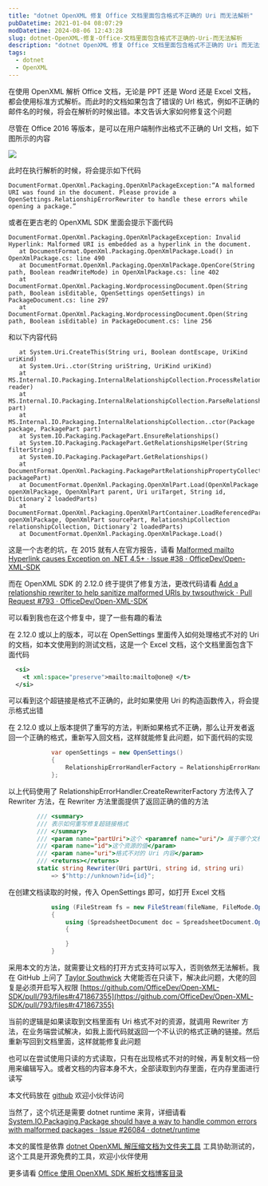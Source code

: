 ```yaml
---
title: "dotnet OpenXML 修复 Office 文档里面包含格式不正确的 Uri 而无法解析"
pubDatetime: 2021-01-04 08:07:29
modDatetime: 2024-08-06 12:43:28
slug: dotnet-OpenXML-修复-Office-文档里面包含格式不正确的-Uri-而无法解析
description: "dotnet OpenXML 修复 Office 文档里面包含格式不正确的 Uri 而无法解析"
tags:
  - dotnet
  - OpenXML
---
```





在使用 OpenXML 解析 Office 文档，无论是 PPT 还是 Word 还是 Excel 文档，都会使用标准方式解析。而此时的文档如果包含了错误的 Url 格式，例如不正确的邮件名的时候，将会在解析的时候出错。本文告诉大家如何修复这个问题

<!--more-->


<!-- CreateTime:2021/1/4 16:07:29 -->

<!-- 发布 -->

尽管在 Office 2016 等版本，是可以在用户端制作出格式不正确的 Url 文档，如下图所示的内容

<!-- ![](images/img-dotnet OpenXML 修复 Office 文档里面包含格式不正确的 Uri 而无法解析0.png) -->

![](images/img-lindexi%2F202114167365594.jpg)

此时在执行解析的时候，将会提示如下代码

```
DocumentFormat.OpenXml.Packaging.OpenXmlPackageException:“A malformed URI was found in the document. Please provide a OpenSettings.RelationshipErrorRewriter to handle these errors while opening a package.”
```

或者在更古老的 OpenXML SDK 里面会提示下面代码

```
DocumentFormat.OpenXml.Packaging.OpenXmlPackageException: Invalid Hyperlink: Malformed URI is embedded as a hyperlink in the document.
   at DocumentFormat.OpenXml.Packaging.OpenXmlPackage.Load() in OpenXmlPackage.cs: line 490
   at DocumentFormat.OpenXml.Packaging.OpenXmlPackage.OpenCore(String path, Boolean readWriteMode) in OpenXmlPackage.cs: line 402
   at DocumentFormat.OpenXml.Packaging.WordprocessingDocument.Open(String path, Boolean isEditable, OpenSettings openSettings) in PackageDocument.cs: line 297
   at  DocumentFormat.OpenXml.Packaging.WordprocessingDocument.Open(String path, Boolean isEditable) in PackageDocument.cs: line 256
```

和以下内容代码

```
   at System.Uri.CreateThis(String uri, Boolean dontEscape, UriKind uriKind)
   at System.Uri..ctor(String uriString, UriKind uriKind)
   at MS.Internal.IO.Packaging.InternalRelationshipCollection.ProcessRelationshipAttributes(XmlCompatibilityReader reader)
   at MS.Internal.IO.Packaging.InternalRelationshipCollection.ParseRelationshipPart(PackagePart part)
   at MS.Internal.IO.Packaging.InternalRelationshipCollection..ctor(Package package, PackagePart part)
   at System.IO.Packaging.PackagePart.EnsureRelationships()
   at System.IO.Packaging.PackagePart.GetRelationshipsHelper(String filterString)
   at System.IO.Packaging.PackagePart.GetRelationships()
   at DocumentFormat.OpenXml.Packaging.PackagePartRelationshipPropertyCollection..ctor(PackagePart packagePart)
   at DocumentFormat.OpenXml.Packaging.OpenXmlPart.Load(OpenXmlPackage openXmlPackage, OpenXmlPart parent, Uri uriTarget, String id, Dictionary`2 loadedParts)
   at DocumentFormat.OpenXml.Packaging.OpenXmlPartContainer.LoadReferencedPartsAndRelationships(OpenXmlPackage openXmlPackage, OpenXmlPart sourcePart, RelationshipCollection relationshipCollection, Dictionary`2 loadedParts)
   at DocumentFormat.OpenXml.Packaging.OpenXmlPackage.Load()
```

这是一个古老的坑，在 2015 就有人在官方报告，请看 [Malformed mailto Hyperlink causes Exception on .NET 4.5+ · Issue #38 · OfficeDev/Open-XML-SDK](https://github.com/OfficeDev/Open-XML-SDK/issues/38 )

而在 OpenXML SDK 的 2.12.0 终于提供了修复方法，更改代码请看 [Add a relationship rewriter to help sanitize malformed URIs by twsouthwick · Pull Request #793 · OfficeDev/Open-XML-SDK](https://github.com/OfficeDev/Open-XML-SDK/pull/793 )

可以看到我也在这个修复中，提了一些有趣的看法

在 2.12.0 或以上的版本，可以在 OpenSettings 里面传入如何处理格式不对的 Uri 的文档，如本文使用到的测试文档，这是一个 Excel 文档，这个文档里面包含下面代码

```xml
  <si>
    <t xml:space="preserve">mailto:mailto@one@ </t>
  </si>
```

可以看到这个超链接是格式不正确的，此时如果使用 Uri 的构造函数传入，将会提示格式出错

在 2.12.0 或以上版本提供了重写的方法，判断如果格式不正确，那么让开发者返回一个正确的格式，重新写入回文档，这样就能修复此问题，如下面代码的实现

```csharp
            var openSettings = new OpenSettings()
            {
                RelationshipErrorHandlerFactory = RelationshipErrorHandler.CreateRewriterFactory(Rewriter)
            };
```

以上代码使用了 RelationshipErrorHandler.CreateRewriterFactory 方法传入了 Rewriter 方法，在 Rewriter 方法里面提供了返回正确的值的方法

```csharp
        /// <summary>
        /// 表示如何重写修复超链接格式
        /// </summary>
        /// <param name="partUri">这个 <paramref name="uri"/> 属于哪个文档 Part 内容，值如 /xl/worksheets/_rels/sheet1.xml.rels 等</param>
        /// <param name="id">这个资源的值</param>
        /// <param name="uri">格式不对的 Uri 内容</param>
        /// <returns></returns>
        static string Rewriter(Uri partUri, string id, string uri)
            => $"http://unknown?id={id}";
```

在创建文档读取的时候，传入 OpenSettings 即可，如打开 Excel 文档

```csharp
            using (FileStream fs = new FileStream(fileName, FileMode.Open, FileAccess.ReadWrite, FileShare.ReadWrite))
            {
                using (SpreadsheetDocument doc = SpreadsheetDocument.Open(fs, isEditable: true, openSettings))
                {

                }
            }
```

采用本文的方法，就需要让文档的打开方式支持可以写入，否则依然无法解析。我在 GitHub 上问了 [Taylor Southwick](https://github.com/twsouthwick ) 大佬能否在只读下，解决此问题，大佬的回复是必须开启写入权限 [https://github.com/OfficeDev/Open-XML-SDK/pull/793/files#r471867355](https://github.com/OfficeDev/Open-XML-SDK/pull/793/files#r471867355)

当前的逻辑是如果读取到文档里面有 Uri 格式不对的资源，就调用 Rewriter 方法，在业务端尝试解决，如我上面代码就返回一个不认识的格式正确的链接。然后重新写回到文档里面，这样就能修复此问题

也可以在尝试使用只读的方式读取，只有在出现格式不对的时候，再复制文档一份用来编辑写入。或者文档的内容本身不大，全部读取到内存里面，在内存里面进行读写

本文代码放在 [github](https://github.com/lindexi/lindexi_gd/tree/2b042ed0/BelehereluJewelemkiho) 欢迎小伙伴访问

当然了，这个坑还是需要 dotnet runtime 来背，详细请看 [System.IO.Packaging.Package should have a way to handle common errors with malformed packages · Issue #26084 · dotnet/runtime](https://github.com/dotnet/runtime/issues/26084 )

本文的属性是依靠 [dotnet OpenXML 解压缩文档为文件夹工具](https://blog.lindexi.com/post/dotnet-OpenXML-%E8%A7%A3%E5%8E%8B%E7%BC%A9%E6%96%87%E6%A1%A3%E4%B8%BA%E6%96%87%E4%BB%B6%E5%A4%B9%E5%B7%A5%E5%85%B7.html ) 工具协助测试的，这个工具是开源免费的工具，欢迎小伙伴使用

更多请看 [Office 使用 OpenXML SDK 解析文档博客目录](https://blog.lindexi.com/post/Office-%E4%BD%BF%E7%94%A8-OpenXML-SDK-%E8%A7%A3%E6%9E%90%E6%96%87%E6%A1%A3%E5%8D%9A%E5%AE%A2%E7%9B%AE%E5%BD%95.html )

